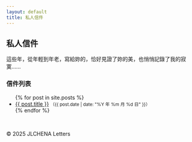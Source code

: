 ```yaml
---
layout: default
title: 私人信件
---
```


<script>
function checkPassword() {
    var password = prompt("請輸入密碼：");
    var encoded = btoa(password); // 轉換成 Base64
    if (encoded !== "bXlzZWNyZXQxMjM=") {  // 這裡替換成你的密碼的 Base64
        alert("密碼錯誤");
        window.location.href = "https://google.com"; // 錯誤時跳轉
    }
}
checkPassword();
</script>

## 私人信件

這些年，從年輕到年老，寫給妳的，恰好見證了妳的美，也悄悄記錄了我的寂寞……

### 信件列表

<ul>
  {% for post in site.posts %}
    <li>
      <a href="{{ post.url }}">{{ post.title }}</a>
      <small>（{{ post.date | date: "%Y 年 %m 月 %d 日" }}）</small>
    </li>
  {% endfor %}
</ul>

<br>
<p>© 2025 JLCHENA Letters</p>

<audio id="bgm" autoplay loop>
  <source src="/music/background.mp3" type="audio/mpeg">
</audio>

<script>
  document.addEventListener('DOMContentLoaded', function () {
    const audio = document.getElementById('bgm');
    const links = document.querySelectorAll('a[href*="/posts/"], a[href*="letters/"], a[href$=".html"]');
    links.forEach(link => {
      link.addEventListener('click', function () {
        if (audio) {
          audio.pause();
          audio.currentTime = 0;
        }
      });
    });
  });
</script>